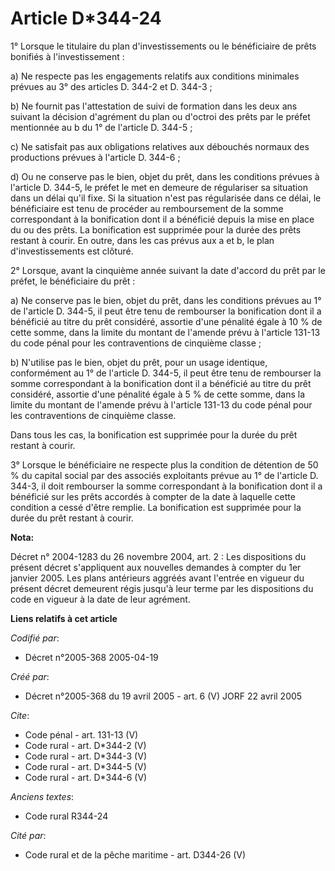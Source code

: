 # Article D*344-24

1° Lorsque le titulaire du plan d'investissements ou le bénéficiaire de prêts bonifiés à l'investissement : 

a) Ne respecte pas les engagements relatifs aux conditions minimales prévues au 3° des articles D. 344-2 et D. 344-3 ; 

b) Ne fournit pas l'attestation de suivi de formation dans les deux ans suivant la décision d'agrément du plan ou d'octroi
des prêts par le préfet mentionnée au b du 1° de l'article D. 344-5 ; 

c) Ne satisfait pas aux obligations relatives aux débouchés normaux des productions prévues à l'article D. 344-6 ; 

d) Ou ne conserve pas le bien, objet du prêt, dans les conditions prévues à l'article D. 344-5, le préfet le met en demeure
de régulariser sa situation dans un délai qu'il fixe. Si la situation n'est pas régularisée dans ce délai, le bénéficiaire
est tenu de procéder au remboursement de la somme correspondant à la bonification dont il a bénéficié depuis la mise en place
du ou des prêts. La bonification est supprimée pour la durée des prêts restant à courir. En outre, dans les cas prévus aux a
et b, le plan d'investissements est clôturé. 

2° Lorsque, avant la cinquième année suivant la date d'accord du prêt par le préfet, le bénéficiaire du prêt : 

a) Ne conserve pas le bien, objet du prêt, dans les conditions prévues au 1° de l'article D. 344-5, il peut être tenu de
rembourser la bonification dont il a bénéficié au titre du prêt considéré, assortie d'une pénalité égale à 10 % de cette
somme, dans la limite du montant de l'amende prévu à l'article 131-13 du code pénal pour les contraventions de cinquième
classe ; 

b) N'utilise pas le bien, objet du prêt, pour un usage identique, conformément au 1° de l'article D. 344-5, il peut être tenu
de rembourser la somme correspondant à la bonification dont il a bénéficié au titre du prêt considéré, assortie d'une
pénalité égale à 5 % de cette somme, dans la limite du montant de l'amende prévu à l'article 131-13 du code pénal pour les
contraventions de cinquième classe. 

Dans tous les cas, la bonification est supprimée pour la durée du prêt restant à courir. 

3° Lorsque le bénéficiaire ne respecte plus la condition de détention de 50 % du capital social par des associés exploitants
prévue au 1° de l'article D. 344-3, il doit rembourser la somme correspondant à la bonification dont il a bénéficié sur les
prêts accordés à compter de la date à laquelle cette condition a cessé d'être remplie. La bonification est supprimée pour la
durée du prêt restant à courir.

**Nota:**

Décret n° 2004-1283 du 26 novembre 2004, art. 2 : Les dispositions du présent décret s'appliquent aux nouvelles demandes à
compter du 1er janvier 2005. Les plans antérieurs aggréés avant l'entrée en vigueur du présent décret demeurent régis jusqu'à
leur terme par les dispositions du code en vigueur à la date de leur agrément.

**Liens relatifs à cet article**

_Codifié par_:

  - Décret n°2005-368 2005-04-19

_Créé par_:

  - Décret n°2005-368 du 19 avril 2005 - art. 6 (V) JORF 22 avril 2005

_Cite_:

  - Code pénal - art. 131-13 (V)
  - Code rural - art. D*344-2 (V)
  - Code rural - art. D*344-3 (V)
  - Code rural - art. D*344-5 (V)
  - Code rural - art. D*344-6 (V)

_Anciens textes_:

  - Code rural R344-24

_Cité par_:

  - Code rural et de la pêche maritime - art. D344-26 (V)

